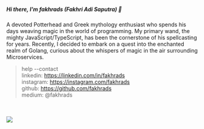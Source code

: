 ##### Hi there, I'm fakhrads (Fakhri Adi Saputra) 👋
A devoted Potterhead and Greek mythology enthusiast who spends his days weaving magic in the world of programming. My primary wand, the mighty JavaScript/TypeScript, has been the cornerstone of his spellcasting for years. Recently, I decided to embark on a quest into the enchanted realm of Golang, curious about the whispers of magic in the air surrounding Microservices.

> help --contact <br>
> linkedin: https://linkedin.com/in/fakhrads <br>
> instagram: https://instagram.com/fakhrads <br>
> github: https://github.com/fakhrads <br>
> medium: @fakhrads

<br><br><img src="https://github-readme-stats.vercel.app/api?username=fakhrads&include_all_commits=false&show_icons=true&theme=tokyonight">

